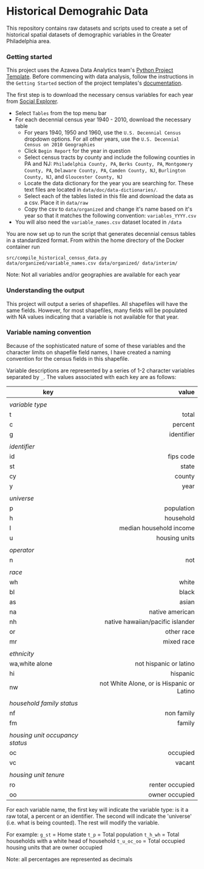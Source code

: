 # Historical Demograhic Data

This repository contains raw datasets and scripts used to create a set of historical spatial datasets of demographic variables in the Greater Philadelphia area.


### Getting started

This project uses the Azavea Data Analytics team's [Python Project Template](https://github.com/azavea/python-project-template). Before commencing with data analysis, follow the instructions in the `Getting Started` section of the project templates's [documentation](https://github.com/azavea/python-project-template/blob/master/README.md).

The first step is to download the necessary census variables for each year from [Social Explorer](https://www.socialexplorer.com/). 

* Select `Tables` from the top menu bar
* For each decennial census year 1940 - 2010, download the necessary table
    - For years 1940, 1950 and 1960, use the `U.S. Decennial Census` dropdown options. For all other years, use the `U.S. Decennial Census on 2010 Geographies` 
    - Click `Begin Report` for the year in question
    - Select census tracts by county and include the following counties in PA and NJ: `Philadelphia County, PA`, `Berks County, PA`, `Montgomery County, PA`, `Delaware County, PA`, `Camden County, NJ`, `Burlington County, NJ`, and `Gloucester County, NJ`
    - Locate the data dictionary for the year you are searching for. These text files are located in `data/doc/data-dictionaries/`. 
    - Select each of the tables listed in this file and download the data as a csv. Place it in `data/raw`
    - Copy the csv to `data/organized` and change it's name based on it's year so that it matches the following convention: `variables_YYYY.csv`
* You will also need the `variable_names.csv` dataset located in `/data`

You are now set up to run the script that generates decennial census tables in a standardized format. From within the home directory of the Docker container run

`src/compile_historical_census_data.py data/organized/variable_names.csv data/organized/ data/interim/`

Note: Not all variables and/or geographies are available for each year

### Understanding the output

This project will output a series of shapefiles. All shapefiles will have the same fields. However, for most shapefiles, many fields will be populated with NA values indicating that a variable is not available for that year.

### Variable naming convention

Because of the sophisticated nature of some of these variables and the character limits on shapefile field names, I have created a naming convention for the census fields in this shapefile. 

Variable descriptions are represented by a series of 1-2 character variables separated by `_`. The values associated with each key are as follows:

| key | value |
|-------|---------:|
||
|*variable type*||
|t|total|
|c|percent|
|g|identifier|
||
|*identifier*||
|id|fips code|
|st|state|
|cy|county|
|y|year|
||
|*universe*||
|p|population|
|h|household|
|I|median household income|
|u|housing units|
||
|*operator*||
|n|not|
||
|*race*||
|wh|white|
|bl|black|
|as|asian|
|na|native american|
|nh|native hawaiian/pacific islander|
|or|other race|
|mr|mixed race|
||
|*ethnicity*||
|wa,white alone|not hispanic or latino|
|hi|hispanic|
|nw|not White Alone, or is Hispanic or Latino|
||
|*household family status*||
|nf|non family|
|fm|family|
||
|*housing unit occupancy status*||
|oc|occupied|
|vc|vacant|
||
|*housing unit tenure*||
|ro|renter occupied|
|oo|owner occupied|

For each variable name, the first key will indicate the variable type: is it a raw total, a percent or an identifier. The second will indicate the 'universe' (i.e. what is being counted). The rest will modify the variable. 

For example:
`g_st` = Home state
`t_p` = Total population
`t_h_wh` = Total households with a white head of household
`t_u_oc_oo` = Total occupied housing units that are owner occupied

Note: all percentages are represented as decimals  
